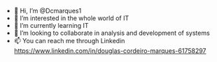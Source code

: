 - 👋 Hi, I’m @Dcmarques1
- 👀 I’m interested in the whole world of IT
- 🌱 I’m currently learning IT
- 💞️ I’m looking to collaborate in analysis and development of systems
- 📫 You can reach me through Linkedin https://www.linkedin.com/in/douglas-cordeiro-marques-61758297

<!---
Dcmarques1/Dcmarques1 is a ✨ special ✨ repository because its `README.md` (this file) appears on your GitHub profile.
You can click the Preview link to take a look at your changes.
--->
